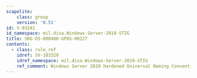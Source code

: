 ```yaml
---
scapolite:
    class: group
    version: '0.51'
id: V-93241
id_namespace: mil.disa.Windows-Server-2019-STIG
title: SRG-OS-000480-GPOS-00227
contents:
  - class: rule_ref
    idref: SV-103329
    idref_namespace: mil.disa.Windows-Server-2019-STIG
    ref_comment: Windows Server 2019 hardened Universal Naming Convention (U ...
---
```


